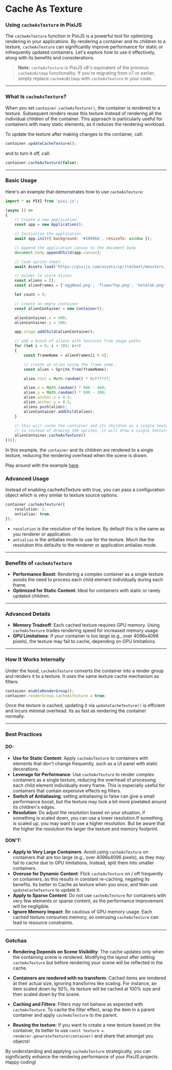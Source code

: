 # Cache As Texture

### Using `cacheAsTexture` in PixiJS

The `cacheAsTexture` function in PixiJS is a powerful tool for optimizing rendering in your applications. By rendering a container and its children to a texture, `cacheAsTexture` can significantly improve performance for static or infrequently updated containers. Let's explore how to use it effectively, along with its benefits and considerations.

> **Note:** `cacheAsTexture` is PixiJS v8's equivalent of the previous `cacheAsBitmap` functionality. If you're migrating from v7 or earlier, simply replace `cacheAsBitmap` with `cacheAsTexture` in your code.

---

### What Is `cacheAsTexture`?

When you set `container.cacheAsTexture()`, the container is rendered to a texture. Subsequent renders reuse this texture instead of rendering all the individual children of the container. This approach is particularly useful for containers with many static elements, as it reduces the rendering workload.

To update the texture after making changes to the container, call:

```javascript
container.updateCacheTexture();
```

and to turn it off, call:

```javascript
container.cacheAsTexture(false);
```
---

### Basic Usage

Here's an example that demonstrates how to use `cacheAsTexture`:

```javascript
import * as PIXI from 'pixi.js';

(async () =>
{
    // Create a new application
    const app = new Application();

    // Initialize the application
    await app.init({ background: '#1099bb', resizeTo: window });

    // Append the application canvas to the document body
    document.body.appendChild(app.canvas);

    // load sprite sheet..
    await Assets.load('https://pixijs.com/assets/spritesheet/monsters.json');

    // holder to store aliens
    const aliens = [];
    const alienFrames = ['eggHead.png', 'flowerTop.png', 'helmlok.png', 'skully.png'];

    let count = 0;

    // create an empty container
    const alienContainer = new Container();

    alienContainer.x = 400;
    alienContainer.y = 300;

    app.stage.addChild(alienContainer);

    // add a bunch of aliens with textures from image paths
    for (let i = 0; i < 100; i++)
    {
        const frameName = alienFrames[i % 4];

        // create an alien using the frame name..
        const alien = Sprite.from(frameName);

        alien.tint = Math.random() * 0xffffff;

        alien.x = Math.random() * 800 - 400;
        alien.y = Math.random() * 600 - 300;
        alien.anchor.x = 0.5;
        alien.anchor.y = 0.5;
        aliens.push(alien);
        alienContainer.addChild(alien);
    }
   
    // this will cache the container and its children as a single texture
    // so instead of drawing 100 sprites, it will draw a single texture!
    alienContainer.cacheAsTexture()
})();
```

In this example, the `container` and its children are rendered to a single texture, reducing the rendering overhead when the scene is drawn.

Play around with the example [here](../../examples/basic/cache-as-texture).

### Advanced Usage

Instead of enabling cacheAsTexture with true, you can pass a configuration object which is very similar to texture source options.

```typescript
container.cacheAsTexture({
    resolution: 2,
    antialias: true,
});
```

- `resolution` is the resolution of the texture. By default this is the same as you renderer or application.
- `antialias` is the antialias mode to use for the texture. Much like the resolution this defaults to the renderer or application antialias mode.

---

### Benefits of `cacheAsTexture`

- **Performance Boost**: Rendering a complex container as a single texture avoids the need to process each child element individually during each frame.
- **Optimized for Static Content**: Ideal for containers with static or rarely updated children.

---

### Advanced Details

- **Memory Tradeoff**: Each cached texture requires GPU memory. Using `cacheAsTexture` trades rendering speed for increased memory usage.
- **GPU Limitations**: If your container is too large (e.g., over 4096x4096 pixels), the texture may fail to cache, depending on GPU limitations.


---

### How It Works Internally

Under the hood, `cacheAsTexture` converts the container into a render group and renders it to a texture. It uses the same texture cache mechanism as filters:

```javascript
container.enableRenderGroup();
container.renderGroup.cacheAsTexture = true;
```

Once the texture is cached, updating it via `updateCacheTexture()` is efficient and incurs minimal overhead. Its as fast as rendering the container normally.

---

### Best Practices

#### **DO**:
- **Use for Static Content**: Apply `cacheAsTexture` to containers with elements that don't change frequently, such as a UI panel with static decorations.
- **Leverage for Performance**: Use `cacheAsTexture` to render complex containers as a single texture, reducing the overhead of processing each child element individually every frame. This is especially useful for containers that contain expensive effects eg filters.
- **Switch of Antialiasing**: setting antialiasing to false can give a small performance boost, but the texture may look a bit more pixelated around its children's edges.
- **Resolution**: Do adjust the resolution based on your situation, if something is scaled down, you can use a lower resolution.If something is scaled up, you may want to use a higher resolution. But be aware that the higher the resolution the larger the texture and memory footprint.

#### **DON'T**:
- **Apply to Very Large Containers**: Avoid using `cacheAsTexture` on containers that are too large (e.g., over 4096x4096 pixels), as they may fail to cache due to GPU limitations. Instead, split them into smaller containers.
- **Overuse for Dynamic Content**: Flick `cacheAsTexture` on / off frequently on containers, as this results in constant re-caching, negating its benefits. Its better to Cache as texture when you once, and then use `updateCacheTexture` to update it.
- **Apply to Sparse Content**: Do not use `cacheAsTexture` for containers with very few elements or sparse content, as the performance improvement will be negligible.
- **Ignore Memory Impact**: Be cautious of GPU memory usage. Each cached texture consumes memory, so overusing `cacheAsTexture` can lead to resource constraints.

---

### Gotchas

- **Rendering Depends on Scene Visibility**: The cache updates only when the containing scene is rendered. Modifying the layout after setting `cacheAsTexture` but before rendering your scene will be reflected in the cache.

- **Containers are rendered with no transform**: Cached items are rendered at their actual size, ignoring transforms like scaling. For instance, an item scaled down by 50%, its texture will be cached at 100% size and then scaled down by the scene.

- **Caching and Filters**: Filters may not behave as expected with `cacheAsTexture`. To cache the filter effect, wrap the item in a parent container and apply `cacheAsTexture` to the parent.

- **Reusing the texture**: If you want to create a new texture based on the container, its better to use `const texture = renderer.generateTexture(container)` and share that amongst you objects!

By understanding and applying `cacheAsTexture` strategically, you can significantly enhance the rendering performance of your PixiJS projects. Happy coding!